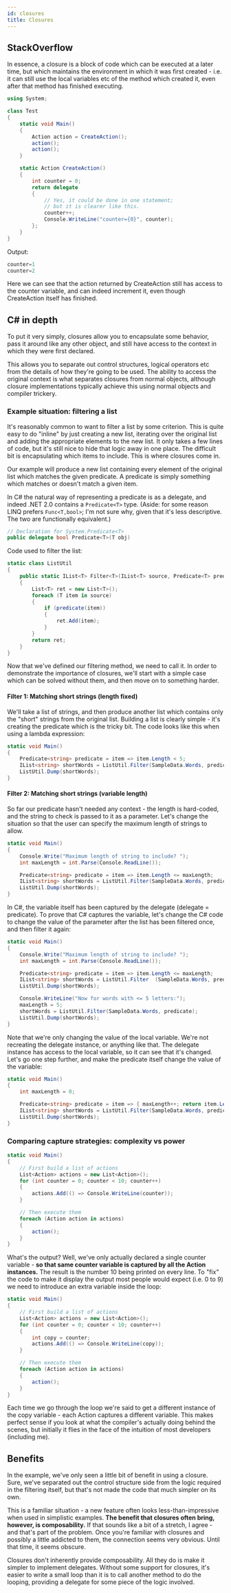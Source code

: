 ```yaml
---
id: closures
title: Closures
---
```


## StackOverflow

In essence, a closure is a block of code which can be executed at a later time, but which maintains the environment in which it was first created - i.e. it can still use the local variables etc of the method which created it, even after that method has finished executing.

```cs
using System;

class Test
{
    static void Main()
    {
        Action action = CreateAction();
        action();
        action();
    }

    static Action CreateAction()
    {
        int counter = 0;
        return delegate
        {
            // Yes, it could be done in one statement;
            // but it is clearer like this.
            counter++;
            Console.WriteLine("counter={0}", counter);
        };
    }
}
```

Output:

```cs
counter=1
counter=2
```

Here we can see that the action returned by CreateAction still has access to the counter variable, and can indeed increment it, even though CreateAction itself has finished.

## C# in depth

To put it very simply, closures allow you to encapsulate some behavior, pass it around like any other object, and still have access to the context in which they were first declared.

This allows you to separate out control structures, logical operators etc from the details of how they're going to be used. The ability to access the original context is what separates closures from normal objects, although closure implementations typically achieve this using normal objects and compiler trickery.

### Example situation: filtering a list

It's reasonably common to want to filter a list by some criterion. This is quite easy to do "inline" by just creating a new list, iterating over the original list and adding the appropriate elements to the new list. It only takes a few lines of code, but it's still nice to hide that logic away in one place. The difficult bit is encapsulating which items to include. This is where closures come in.

Our example will produce a new list containing every element of the original list which matches the given predicate. A predicate is simply something which matches or doesn't match a given item.

In C# the natural way of representing a predicate is as a delegate, and indeed .NET 2.0 contains a `Predicate<T>` type. (Aside: for some reason LINQ prefers `Func<T,bool>`; I'm not sure why, given that it's less descriptive. The two are functionally equivalent.)

```cs
// Declaration for System.Predicate<T>
public delegate bool Predicate<T>(T obj)
```

Code used to filter the list:

```cs title="ListUtil.cs"
static class ListUtil
{
    public static IList<T> Filter<T>(IList<T> source, Predicate<T> predicate)
    {
        List<T> ret = new List<T>();
        foreach (T item in source)
        {
            if (predicate(item))
            {
                ret.Add(item);
            }
        }
        return ret;
    }
}
```

Now that we've defined our filtering method, we need to call it. In order to demonstrate the importance of closures, we'll start with a simple case which can be solved without them, and then move on to something harder.

#### Filter 1: Matching short strings (length fixed)

We'll take a list of strings, and then produce another list which contains only the "short" strings from the original list. Building a list is clearly simple - it's creating the predicate which is the tricky bit. The code looks like this when using a lambda expression:

```cs
static void Main()
{
    Predicate<string> predicate = item => item.Length < 5;
    IList<string> shortWords = ListUtil.Filter(SampleData.Words, predicate);
    ListUtil.Dump(shortWords);
}
```

#### Filter 2: Matching short strings (variable length)

So far our predicate hasn't needed any context - the length is hard-coded, and the string to check is passed to it as a parameter. Let's change the situation so that the user can specify the maximum length of strings to allow.

```cs title="Example2c.cs (C# 3)"
static void Main()
{
    Console.Write("Maximum length of string to include? ");
    int maxLength = int.Parse(Console.ReadLine());

    Predicate<string> predicate = item => item.Length <= maxLength;
    IList<string> shortWords = ListUtil.Filter(SampleData.Words, predicate);
    ListUtil.Dump(shortWords);
}
```

In C#, the variable itself has been captured by the delegate (delegate = predicate). To prove that C# captures the variable, let's change the C# code to change the value of the parameter after the list has been filtered once, and then filter it again:

```cs title="Example2d.cs"
static void Main()
{
    Console.Write("Maximum length of string to include? ");
    int maxLength = int.Parse(Console.ReadLine());

    Predicate<string> predicate = item => item.Length <= maxLength;
    IList<string> shortWords = ListUtil.Filter  (SampleData.Words, predicate);
    ListUtil.Dump(shortWords);

    Console.WriteLine("Now for words with <= 5 letters:");
    maxLength = 5;
    shortWords = ListUtil.Filter(SampleData.Words, predicate);
    ListUtil.Dump(shortWords);
}
```

Note that we're only changing the value of the local variable. We're not recreating the delegate instance, or anything like that. The delegate instance has access to the local variable, so it can see that it's changed. Let's go one step further, and make the predicate itself change the value of the variable:

```cs title="Example2e.cs"
static void Main()
{
    int maxLength = 0;

    Predicate<string> predicate = item => { maxLength++; return item.Length <= maxLength; };
    IList<string> shortWords = ListUtil.Filter(SampleData.Words, predicate);
    ListUtil.Dump(shortWords);
}
```

### Comparing capture strategies: complexity vs power

```cs title="Example3a.cs"
static void Main()
{
    // First build a list of actions
    List<Action> actions = new List<Action>();
    for (int counter = 0; counter < 10; counter++)
    {
        actions.Add(() => Console.WriteLine(counter));
    }

    // Then execute them
    foreach (Action action in actions)
    {
        action();
    }
}
```

What's the output? Well, we've only actually declared a single counter variable - **so that same counter variable is captured by all the Action instances.** The result is the number 10 being printed on every line. To "fix" the code to make it display the output most people would expect (i.e. 0 to 9) we need to introduce an extra variable inside the loop:

```cs title="Example3b.cs"
static void Main()
{
    // First build a list of actions
    List<Action> actions = new List<Action>();
    for (int counter = 0; counter < 10; counter++)
    {
        int copy = counter;
        actions.Add(() => Console.WriteLine(copy));
    }

    // Then execute them
    foreach (Action action in actions)
    {
        action();
    }
}
```

Each time we go through the loop we're said to get a different instance of the copy variable - each Action captures a different variable. This makes perfect sense if you look at what the compiler's actually doing behind the scenes, but initially it flies in the face of the intuition of most developers (including me).

## Benefits

In the example, we've only seen a little bit of benefit in using a closure. Sure, we've separated out the control structure side from the logic required in the filtering itself, but that's not made the code that much simpler on its own.

This is a familiar situation - a new feature often looks less-than-impressive when used in simplistic examples. **The benefit that closures often bring, however, is composability.** If that sounds like a bit of a stretch, I agree - and that's part of the problem. Once you're familiar with closures and possibly a little addicted to them, the connection seems very obvious. Until that time, it seems obscure.

Closures don't inherently provide composability. All they do is make it simpler to implement delegates. Without some support for closures, it's easier to write a small loop than it is to call another method to do the looping, providing a delegate for some piece of the logic involved.
